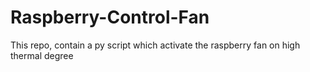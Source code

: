 # Raspberry-Control-Fan
This repo, contain a py script which activate the raspberry fan on high thermal degree
